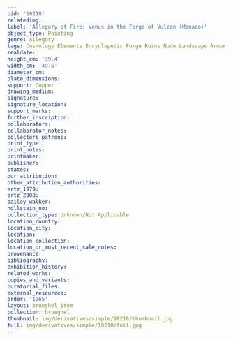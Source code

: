 ```yaml
---
pid: '18218'
relatedimg: 
label: 'Allegory of Fire: Venus in the Forge of Vulcan (Monaco)'
object_type: Painting
genre: Allegory
tags: Cosmology Elements Encyclopedic Forge Ruins Nude Landscape Armor
realdate: 
height_cm: '39.4'
width_cm: '49.5'
diameter_cm: 
plate_dimensions: 
support: Copper
drawing_medium: 
signature: 
signature_location: 
support_marks: 
further_inscription: 
collaborators: 
collaborator_notes: 
collectors_patrons: 
print_type: 
print_notes: 
printmaker: 
publisher: 
states: 
our_attribution: 
other_attribution_authorities: 
ertz_1979: 
ertz_2008: 
bailey_walker: 
hollstein_no: 
collection_type: Unknown/Not Applicable
location_country: 
location_city: 
location: 
location_collection: 
location_or_most_recent_sale_notes: 
provenance: 
bibliography: 
exhibition_history: 
related_works: 
copies_and_variants: 
curatorial_files: 
external_resources: 
order: '1265'
layout: brueghel_item
collection: brueghel
thumbnail: img/derivatives/simple/18218/thumbnail.jpg
full: img/derivatives/simple/18218/full.jpg
---
```

